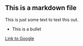 ## This is a markdown file

This is just some text to test this out.

* This is a bullet

[Link to Google](http://google.com)
